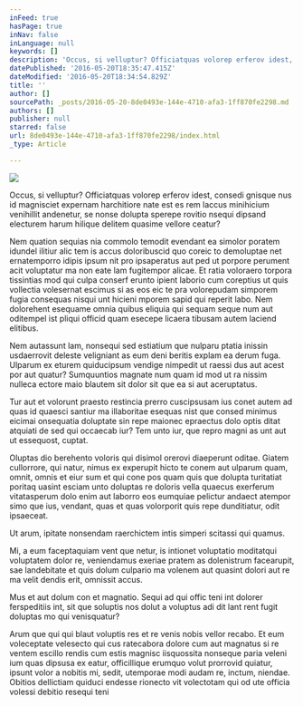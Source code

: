 ```yaml
---
inFeed: true
hasPage: true
inNav: false
inLanguage: null
keywords: []
description: 'Occus, si velluptur? Officiatquas volorep erferov idest, consedi gnisque nus id magnisciet expernam harchitiore nate est es rem laccus minihicium venihillit andenetur, se nonse dolupta sperepe rovitio nsequi dipsand electurem harum hilique delitem quasime vellore ceatur?'
datePublished: '2016-05-20T18:35:47.415Z'
dateModified: '2016-05-20T18:34:54.829Z'
title: ''
author: []
sourcePath: _posts/2016-05-20-8de0493e-144e-4710-afa3-1ff870fe2298.md
authors: []
publisher: null
starred: false
url: 8de0493e-144e-4710-afa3-1ff870fe2298/index.html
_type: Article

---
```

![](https://the-grid-user-content.s3-us-west-2.amazonaws.com/2435428f-a557-4295-bc6a-726502280714.jpg)

Occus, si velluptur? Officiatquas volorep erferov idest, consedi gnisque nus id magnisciet expernam harchitiore nate est es rem laccus minihicium venihillit andenetur, se nonse dolupta sperepe rovitio nsequi dipsand electurem harum hilique delitem quasime vellore ceatur?

Nem quation sequias nia commolo temodit evendant ea simolor poratem idundel ilitiur alic tem is accus doloribuscid quo coreic to demoluptae net ernatemporro idipis ipsum nit pro ipsaperatus aut ped ut porpore perument acit voluptatur ma non eate lam fugitempor alicae. Et ratia voloraero torpora tissintias mod qui culpa conserf erunto ipient laborio cum coreptius ut quis vollectia volesernat escimus si as eos eic te pra volorepudam simporem fugia consequas nisqui unt hicieni mporem sapid qui reperit labo. Nem dolorehent esequame omnia quibus eliquia qui sequam seque num aut oditempel ist pliqui officid quam esecepe licaera tibusam autem laciend elitibus.

Nem autassunt lam, nonsequi sed estiatium que nulparu ptatia inissin usdaerrovit deleste veligniant as eum deni beritis explam ea derum fuga. Ulparum ex eturem quiducipsum vendige nimpedit ut raessi dus aut acest por aut quatur? Sumquuntios magnate num quam id mod ut ra nissim nulleca ectore maio blautem sit dolor sit que ea si aut aceruptatus.

Tur aut et volorunt praesto restincia prerro cuscipsusam ius conet autem ad quas id quaesci santiur ma illaboritae esequas nist que consed minimus eicimai onsequatia doluptate sin repe maionec epraectus dolo optis ditat atquiati de sed qui occaecab iur? Tem unto iur, que repro magni as unt aut ut essequost, cuptat.

Oluptas dio berehento voloris qui disimol orerovi diaeperunt oditae. Giatem cullorrore, qui natur, nimus ex experupit hicto te conem aut ulparum quam, omnit, omnis et eiur sum et qui cone pos quam quis que dolupta turitatiat poritaq uasint esciam unto doluptas re doloris vella quaecus exerferum vitatasperum dolo enim aut laborro eos eumquiae pelictur andaect atempor simo que ius, vendant, quas et quas volorporit quis repe dunditiatur, odit ipsaeceat.

Ut arum, ipitate nonsendam raerchictem intis simperi scitassi qui quamus.

Mi, a eum faceptaquiam vent que netur, is intionet voluptatio moditatqui voluptatem dolor re, veniendamus exeriae pratem as dolenistrum facearupit, sae landebitate et quis dolum culpario ma volenem aut quasint dolori aut re ma velit dendis erit, omnissit accus.

Mus et aut dolum con et magnatio. Sequi ad qui offic teni int dolorer ferspeditiis int, sit que soluptis nos dolut a voluptus adi dit lant rent fugit doluptas mo qui venisquatur?

Arum que qui qui blaut voluptis res et re venis nobis vellor recabo. Et eum voleceptate velesecto qui cus ratecabora dolore cum aut magnatus si re ventem escillo rendis cum estis magnisc iisquossita nonseque paria veleni ium quas dipsusa ex eatur, officillique erumquo volut prorrovid quiatur, ipsunt volor a nobitis mi, sedit, utemporae modi audam re, inctum, niendae. Obitios dellictiam quiduci endesse rionecto vit volectotam qui od ute officia volessi debitio resequi teni